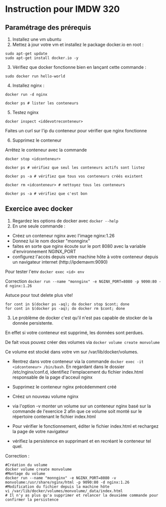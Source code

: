 # Instruction pour IMDW 320

## Paramétrage des prérequis

1) Installez une vm ubuntu 
2) Mettez à jour votre vm et installez le package docker.io en root :
```
sudo apt-get update 
sudo apt-get install docker.io -y
```
3) Vérifiez que docker fonctionne bien en lançant cette commande :
```
sudo docker run hello-world
```

4) Installez nginx :

```
docker run -d nginx

docker ps # lister les conteneurs
```

5) Testez nginx 

```
docker inspect <iddevotreconteneur>
```
Faites un curl sur l'ip du conteneur pour vérifier que nginx fonctionne

6) Supprimez le conteneur 

Arrêtez le conteneur avec la commande 

```
docker stop <idconteneur>

docker ps # vérifiez que seul les conteneurs actifs sont listez 

docker ps -a # vérifiez que tous vos conteneurs créés existent 

docker rm <idconteneur> # nettoyez tous les conteneurs 

docker ps -a # vérifiez que c'est bon 
```

## Exercice avec docker 

1) Regardez les options de docker avec ```docker --help```
2) En une seule commande :
 - Créez un conteneur nginx avec l'image nginx:1.26 
 - Donnez lui le nom docker "monnginx"
 - faites en sorte que nginx écoute sur le port 8080 avec la variable d'environnement NGINX_PORT
 - configurez l'accès depuis votre machine hôte à votre conteneur depuis un navigateur internet (http://ipdemavm:9090)

Pour tester l'env ```docker exec <id> env ```

Correction ```docker run --name "monnginx" -e NGINX_PORT=8080 -p 9090:80 -d nginx:1.26```

Astuce pour tout delete plus vite!

```
for cont in $(docker ps -aq); do docker stop $cont; done
for cont in $(docker ps -aq); do docker rm $cont; done
```

3) Le problème de docker c'est qu'il n'est pas capable de stocker de la donnée persistente. 

En effet si votre conteneur est supprimé, les données sont perdues.

De fait vous pouvez créer des volumes via ``` docker volume create monvolume ```

Ce volume est stocké dans votre vm sur /var/lib/docker/volumes. 

- Rentrez dans votre conteneur via la commande ```docker exec -it <idconteneur> /bin/bash```. En regardant dans le dossier /etc/nginx/conf.d, identifiez l'emplacement du fichier index.html responsable de la page d'acceuil nginx

- Supprimez le conteneur nginx précédemment créé
- Créez un nouveau volume nginx
- via l'option -v monter un volume sur un conteneur nginx basé sur la commande de l'exercice 2 afin que ce volume soit monté sur le répertoire contenant le fichier index.html
- Pour vérifier le fonctionnement, éditer le fichier index.html et rechargez la page de votre navigateur
- vérifiez la persistence en supprimant et en recréant le conteneur tel quel. 

Correction :

```
#Création du volume 
docker volume create monvolume
#Montage du volume 
docker run --name "monnginx" -e NGINX_PORT=8080 -v monvolume:/usr/share/nginx/html -p 9090:80 -d nginx:1.26
#Modification du fichier depuis la machine hôte 
vi /var/lib/docker/volumes/monvolume/_data/index.html
# Il n'y as plus qu'a supprimer et relancer la deuxième commande pour confirmer la persistence
```